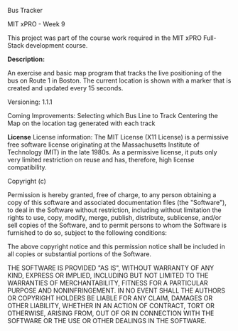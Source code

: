 Bus Tracker

MIT xPRO - Week 9

This project was part of the course work required in the MIT xPRO Full-Stack development course.

**Description:**

An exercise and basic map program that tracks the live positioning of the bus on Route 1 in Boston. The current location is shown with a marker that is created and updated every 15 seconds. 


Versioning:
1.1.1

Coming Improvements:
Selecting which Bus Line to Track
Centering the Map on the location tag generated with each track


**License**
License information: The MIT License (X11 License) is a permissive free software license originating at the Massachusetts Institute of Technology (MIT) in the late 1980s. As a permissive license, it puts only very limited restriction on reuse and has, therefore, high license compatibility.

Copyright (c)

Permission is hereby granted, free of charge, to any person obtaining a copy of this software and associated documentation files (the "Software"), to deal in the Software without restriction, including without limitation the rights to use, copy, modify, merge, publish, distribute, sublicense, and/or sell copies of the Software, and to permit persons to whom the Software is furnished to do so, subject to the following conditions:

The above copyright notice and this permission notice shall be included in all copies or substantial portions of the Software.

THE SOFTWARE IS PROVIDED "AS IS", WITHOUT WARRANTY OF ANY KIND, EXPRESS OR IMPLIED, INCLUDING BUT NOT LIMITED TO THE WARRANTIES OF MERCHANTABILITY, FITNESS FOR A PARTICULAR PURPOSE AND NONINFRINGEMENT. IN NO EVENT SHALL THE AUTHORS OR COPYRIGHT HOLDERS BE LIABLE FOR ANY CLAIM, DAMAGES OR OTHER LIABILITY, WHETHER IN AN ACTION OF CONTRACT, TORT OR OTHERWISE, ARISING FROM, OUT OF OR IN CONNECTION WITH THE SOFTWARE OR THE USE OR OTHER DEALINGS IN THE SOFTWARE.
